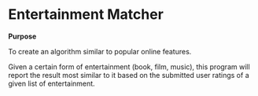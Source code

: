 # Entertainment Matcher

**Purpose**

To create an algorithm similar to popular online features. 

Given a certain form of entertainment (book, film, music), this program will report the result most similar to it based on the submitted user ratings of a given list of entertainment.